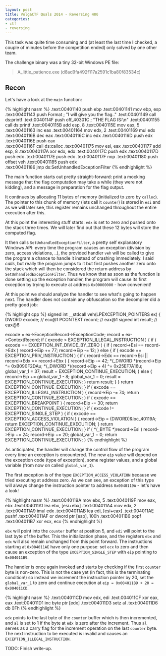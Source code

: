 ```yaml
---
layout: post
title: VolgaCTF Quals 2014 - Reversing 400
categories:
- ctf
- reversing
---
```


This task was quite time consuming and (at least the last time I checked, a couple of minutes before the competition ended) only solved by one other team.

The challenge binary was a tiny 32-bit Windows PE file:

> A_little_patience.exe (d8ad9fa492f117a2591c1ba80f83534c)

## Recon

Let's have a look at the `main` function:

{% highlight nasm %}
.text:00401140   push    ebp
.text:00401141   mov     ebp, esp
.text:00401143   push    Format      ; "I will give you the flag.."
.text:00401149   call    ds:printf
.text:0040114F   push    off_40301C  ; "THE FLAG IS:\n"
.text:00401155   call    ds:printf
.text:0040115B   add     esp, 8
.text:0040115E   mov     eax, 5
.text:00401163   inc     eax
.text:00401164   mov     edx, 2
.text:00401169   mul     edx
.text:0040116B   dec     eax
.text:0040116C   inc     edx
.text:0040116D   push    edx          
.text:0040116E   push    eax         
.text:0040116F   call    ds:calloc
.text:00401175   mov     esi, eax
.text:00401177   add     esp, 8
.text:0040117A   xor     edx, edx
.text:0040117C   push    edx
.text:0040117D   push    edx
.text:0040117E   push    edx
.text:0040117F   nop
.text:00401180   push    offset veh
.text:00401185   push    edx        
.text:00401186   jmp     ds:SetUnhandledExceptionFilter
{% endhighlight %}

The main function starts out pretty straight-forward: print a mocking message that the flag computation may take a while (they were not kidding), and a message in preparation for the flag output.

It continues by allocating 11 bytes of memory (initialized to zero by `calloc`). The pointer to this chunk of memory (lets call it `counter`) is stored in `esi` and as we will later see, this register remains unchanged throughout the entire execution after this.

At this point the interesting stuff starts: `edx` is set to zero and pushed onto the stack three times. We will later find out that these 12 bytes will store the computed flag.

It then calls `SetUnhandledExceptionFilter`, a pretty self explanatory Windows API: every time the program causes an exception (division by zero, access violations, ..), the provided handler `veh` will be called to give the program a chance to handle it instead of crashing immediately. I said *calls*, but really the program jumps to it but first pushes another zero onto the stack which will then be considered the return address by `SetUnhandledExceptionFilter`. Thus we know that as soon as the function is done setting up the exception handler, the program will cause its first exception by trying to execute at address `0x00000000` - how convenient!

At this point we should analyze the handler to see what's going to happen next. The handler does not contain any obfuscation so the decompiler did a pretty good job:

{% highlight cpp %}
signed int __stdcall veh(LPEXCEPTION_POINTERS ex)
{
  DWORD excode; // ecx@1
  PCONTEXT record; // eax@1
  signed int result; // eax@6

  excode = ex->ExceptionRecord->ExceptionCode;
  record = ex->ContextRecord;
  if ( excode > EXCEPTION_ILLEGAL_INSTRUCTION )
  {
    if ( excode == EXCEPTION_INT_DIVIDE_BY_ZERO )
    {
      if ( record->Esi == record->Edx )
        record->Eip += 77;
      record->Eip -= 12;
    }
    else
    {
      if ( excode == EXCEPTION_PRIV_INSTRUCTION )
      {
        if ( record->Edx == record->Esi || record->Edx == record->Ebx )
        {
          record->Eip -= 42;
          *(_DWORD *)record->Eip ^= 0xB090F2DAu;
          *(_DWORD *)(record->Eip + 4) ^= 0x25EF7A16u;
          global_var_1 = 37;
          result = EXCEPTION_CONTINUE_EXECUTION;
        }
        else
        {
          record->Eip += global_var_1 - 8;
          global_var_1 = 0;
          result = EXCEPTION_CONTINUE_EXECUTION;
        }
        return result;
      }
    }
    return EXCEPTION_CONTINUE_EXECUTION;
  }
  if ( excode == EXCEPTION_ILLEGAL_INSTRUCTION )
  {
    record->Eip -= 74;
    return EXCEPTION_CONTINUE_EXECUTION;
  }
  if ( excode == EXCEPTION_BREAKPOINT )
  {
    record->Eip -= 30;
    return EXCEPTION_CONTINUE_EXECUTION;
  }
  if ( excode != EXCEPTION_SINGLE_STEP )
  {
    if ( excode == EXCEPTION_ACCESS_VIOLATION )
    {
      record->Eip = (DWORD)&loc_40119A;
      return EXCEPTION_CONTINUE_EXECUTION;
    }
    return EXCEPTION_CONTINUE_EXECUTION;
  }
  if ( *(_BYTE *)record->Esi )
    record->Eip += 24;
  record->Eip += 20;
  global_var_1 = 0;
  return EXCEPTION_CONTINUE_EXECUTION;
}
{% endhighlight %}

As anticipated, the handler will change the control flow of the program every time an exception is encountered. The new `eip` value will depend on the exception code (type of exception), some register values, and a global variable (from now on called `global_var_1`).

The first exception is of the type `EXCEPTION_ACCESS_VIOLATION` because we tried executing at address zero. As we can see, an exception of this type will always change the instruction pointer to address `0x0040119A` - let's have a look!

{% highlight nasm %}
.text:0040119A                 mov     ebx, 5
.text:0040119F                 mov     eax, ebx
.text:004011A1                 lea     ebx, [esi+ebx]
.text:004011A4                 mov     edx, 2
.text:004011A9                 imul    edx
.text:004011AB                 lea     edi, [esi+eax]
.text:004011AE                 pushf
.text:004011AF                 or      dword ptr [esp], 100h
.text:004011B6                 popf
.text:004011B7                 xor     ecx, ecx
{% endhighlight %}

`ebx` will point into the `counter` buffer at position 5, and `edi` will point to the last byte of the buffer. This the initialization phase, and the registers `ebx` and `edx` will also remain unchanged from this point forward. The instructions starting at `0x004011AE` have only one purpose: set `ecx` to zero and then cause an exception of the type `EXCEPTION_SINGLE_STEP` with `eip` pointing to `0x004011B9`.

The handler is once again invoked and starts by checking if the first `counter` byte is non-zero. This is not the case yet (in fact, this is the terminating condition!) so instead we increment the instruction pointer by 20, set the `global_var_1` to zero and continue execution at `eip = 0x004011B9 + 20 = 0x004011CD`.

{% highlight nasm %}
.text:004011CD                 mov     edx, edi
.text:004011CF                 xor     eax, eax
.text:004011D1                 inc     byte ptr [edx]
.text:004011D3                 setz    al
.text:004011D6                 db  0Fh
{% endhighlight %}

`edx` points to the last byte of the `counter` buffer which is then incremented, and `al` is set to 1 if the byte at `edx` is zero after the increment. Thus `al` serves as a carry flag for the increment operation on the last `counter` byte. The next instruction to be executed is invalid and causes an `EXCEPTION_ILLEGAL_INSTRUCTION`.

TODO: Finish write-up.




